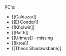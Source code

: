 PC's:
- [[Caldazar]]
- [[El Condor]]
- [[Kholwin]]
- [[Raith]]
- [[Urimus]] - missing
- [[Ikros]]
- [[Theoc Shadowsbane]]